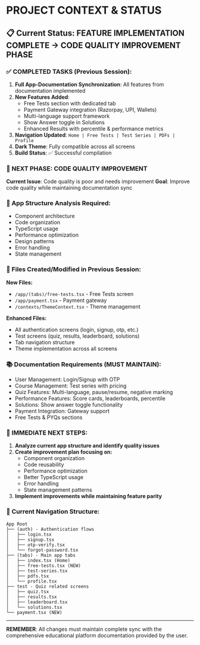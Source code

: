 # PROJECT CONTEXT & STATUS

## 📋 Current Status: FEATURE IMPLEMENTATION COMPLETE → CODE QUALITY IMPROVEMENT PHASE

### ✅ COMPLETED TASKS (Previous Session):
1. **Full App-Documentation Synchronization**: All features from documentation implemented
2. **New Features Added**:
   - Free Tests section with dedicated tab
   - Payment Gateway integration (Razorpay, UPI, Wallets)
   - Multi-language support framework
   - Show Answer toggle in Solutions
   - Enhanced Results with percentile & performance metrics
3. **Navigation Updated**: `Home | Free Tests | Test Series | PDFs | Profile`
4. **Dark Theme**: Fully compatible across all screens
5. **Build Status**: ✅ Successful compilation

### 🎯 NEXT PHASE: CODE QUALITY IMPROVEMENT

**Current Issue**: Code quality is poor and needs improvement
**Goal**: Improve code quality while maintaining documentation sync

### 📱 App Structure Analysis Required:
- Component architecture
- Code organization 
- TypeScript usage
- Performance optimization
- Design patterns
- Error handling
- State management

### 🔧 Files Created/Modified in Previous Session:
**New Files:**
- `/app/(tabs)/free-tests.tsx` - Free Tests screen
- `/app/payment.tsx` - Payment gateway
- `/contexts/ThemeContext.tsx` - Theme management

**Enhanced Files:**
- All authentication screens (login, signup, otp, etc.)
- Test screens (quiz, results, leaderboard, solutions)  
- Tab navigation structure
- Theme implementation across all screens

### 📚 Documentation Requirements (MUST MAINTAIN):
- User Management: Login/Signup with OTP
- Course Management: Test series with pricing
- Quiz Features: Multi-language, pause/resume, negative marking
- Performance Features: Score cards, leaderboards, percentile
- Solutions: Show answer toggle functionality
- Payment Integration: Gateway support
- Free Tests & PYQs sections

### 🚀 IMMEDIATE NEXT STEPS:
1. **Analyze current app structure and identify quality issues**
2. **Create improvement plan focusing on:**
   - Component organization
   - Code reusability 
   - Performance optimization
   - Better TypeScript usage
   - Error handling
   - State management patterns
3. **Implement improvements while maintaining feature parity**

### 🎨 Current Navigation Structure:
```
App Root
├── (auth) - Authentication flows
│   ├── login.tsx
│   ├── signup.tsx  
│   ├── otp-verify.tsx
│   └── forgot-password.tsx
├── (tabs) - Main app tabs
│   ├── index.tsx (Home)
│   ├── free-tests.tsx (NEW)
│   ├── test-series.tsx
│   ├── pdfs.tsx
│   └── profile.tsx
├── test - Quiz related screens
│   ├── quiz.tsx
│   ├── results.tsx
│   ├── leaderboard.tsx
│   └── solutions.tsx
└── payment.tsx (NEW)
```

---
**REMEMBER**: All changes must maintain complete sync with the comprehensive educational platform documentation provided by the user.
